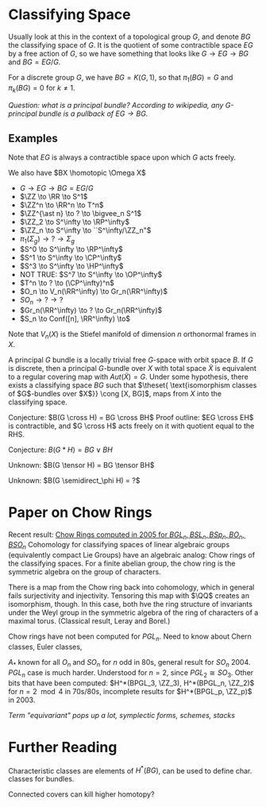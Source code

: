 # Classifying Space

Usually look at this in the context of a topological group $G$, and denote $BG$ the classifying space of $G$. It is the quotient of some contractible space $EG$ by a free action of $G$, so we have something that looks like $G \to EG \to BG$ and $BG = EG/G$.

For a discrete group $G$, we have $BG = K(G,1)$, so that $\pi_1(BG) = G$ and $\pi_k(BG) = 0$ for $k \neq 1$.

*Question: what is a principal bundle? According to wikipedia, any G-principal bundle is a pullback of $EG \to BG$.*

## Examples

Note that $EG$ is always a contractible space upon which $G$ acts freely.

We also have $BX \homotopic \Omega X$

- $G \to EG \to BG = EG/G$
- $\ZZ \to \RR \to S^1$
- $\ZZ^n \to \RR^n \to T^n$
- $\ZZ^{\ast n} \to ? \to \bigvee_n S^1$
- $\ZZ_2 \to S^\infty \to \RP^\infty$
- $\ZZ_n \to S^\infty \to ``S^\infty/\ZZ_n"$
- $\pi_1(\Sigma_g) \to ? \to \Sigma_g$
- $S^0 \to S^\infty \to \RP^\infty$
- $S^1 \to S^\infty \to \CP^\infty$
- $S^3 \to S^\infty \to \HP^\infty$
- NOT TRUE: $S^7 \to S^\infty \to \OP^\infty$
- $T^n \to ? \to (\CP^\infty)^n$
- $O_n \to V_n(\RR^\infty) \to Gr_n(\RR^\infty)$
- $SO_n \to ? \to ?$
- $Gr_n(\RR^\infty) \to ? \to Gr_n(\RR^\infty)$
- $S_n \to Conf([n], \RR^\infty) \to$


Note that $V_n(X)$ is the Stiefel manifold of dimension $n$ orthonormal frames in $X$.

A principal $G$ bundle is a locally trivial free $G$-space with orbit space $B$. If $G$ is discrete, then a principal $G$-bundle over $X$ with total space $\tilde X$ is equivalent to a regular covering map with $Aut(\tilde X) = G$. Under some hypothesis, there exists a classifying space $BG$ such that $\theset{ \text{isomorphism classes of $G$-bundles over $X$}} \cong [X, BG]$, maps from $X$ into the classifying space.

Conjecture: $B(G \cross H) = BG \cross BH$
Proof outline: $EG \cross EH$ is contractible, and $G \cross H$ acts freely on it with quotient equal to the RHS.

Conjecture: $B(G \ast H) = BG \vee BH$

Unknown: $B(G \tensor H) = BG \tensor BH$

Unknown: $B(G \semidirect_\phi H) = ?$


# Paper on Chow Rings
Recent result: [Chow Rings computed in 2005 for $BGL_n, BSL_n, BSp_n, BO_n, BSO_n$](https://arxiv.org/pdf/math/0505560.pdf)
Cohomology for classifying spaces of linear algebraic groups (equivalently compact Lie Groups) have an algebraic analog: Chow rings of the classifying spaces. For a finite abelian group, the chow ring is the symmetric algebra on the group of characters.

There is a map from the Chow ring back into cohomology, which in general fails surjectivity and injectivity. Tensoring this map with $\QQ$ creates an isomorphism, though. In this case, both hve the ring structure of invariants under the Weyl group in the symmetric algebra of the ring of characters of a maximal torus. (Classical result, Leray and Borel.)

Chow rings have not been computed for $PGL_n$. Need to know about Chern classes, Euler classes,

$A_*$ known for all $O_n$ and $SO_n$ for $n$ odd in 80s, general result for $SO_n$ 2004. $PGL_n$ case is much harder. Understood for $n=2$, since $PGL_2 \cong SO_3$. Other bits that have been computed: $H^*(BPGL_3, \ZZ_3), H^*(BPGL_n, \ZZ_2)$ for $n = 2 \mod 4$ in 70s/80s, incomplete results for $H^*(BPGL_p, \ZZ_p)$ in 2003.

*Term "equivariant" pops up a lot, symplectic forms, schemes, stacks*

# Further Reading

Characteristic classes are elements of $H^*(BG)$, can be used to define char. classes for bundles.

Connected covers can kill higher homotopy?
